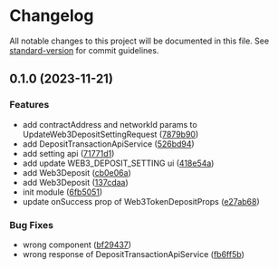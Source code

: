 # Changelog

All notable changes to this project will be documented in this file. See [standard-version](https://github.com/conventional-changelog/standard-version) for commit guidelines.

## 0.1.0 (2023-11-21)

### Features

- add contractAddress and networkId params to UpdateWeb3DepositSettingRequest ([7879b90](https://github.com/RoxaVN/roxavn/commit/7879b9074111cefa3f1bdef6c7f1bc08338195a4))
- add DepositTransactionApiService ([526bd94](https://github.com/RoxaVN/roxavn/commit/526bd94d54068beadf9c1376f5baa50e3770764c))
- add setting api ([71771d1](https://github.com/RoxaVN/roxavn/commit/71771d143d9e6e180d5ded0e212dc8f0c2f4534d))
- add update WEB3_DEPOSIT_SETTING ui ([418e54a](https://github.com/RoxaVN/roxavn/commit/418e54a0997fa1e056d01a1feb6afdb92b9932a9))
- add Web3Deposit ([cb0e06a](https://github.com/RoxaVN/roxavn/commit/cb0e06abe8a2efc74a54801c0a43079923da8a96))
- add Web3Deposit ([137cdaa](https://github.com/RoxaVN/roxavn/commit/137cdaaaf4e33eb5b54caedee61a538ce1e43d26))
- init module ([6fb5051](https://github.com/RoxaVN/roxavn/commit/6fb505107ffb7e99c9d8f684065e5e0600002f26))
- update onSuccess prop of Web3TokenDepositProps ([e27ab68](https://github.com/RoxaVN/roxavn/commit/e27ab68173b1ebded349a802b9b3deaddb5113b5))

### Bug Fixes

- wrong component ([bf29437](https://github.com/RoxaVN/roxavn/commit/bf2943775bacb81919559ee226677e655017a5f3))
- wrong response of DepositTransactionApiService ([fb6ff5b](https://github.com/RoxaVN/roxavn/commit/fb6ff5b82b0c0c047ecb90d90af83ea551037ce6))
